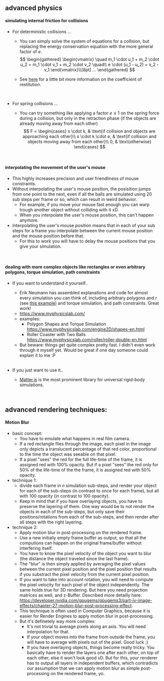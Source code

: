 
## advanced physics

#### simulating internal friction for collisions
+ For deterministic collisions ...
  - You can simply solve the system of equations for a collision, but replacing the energy conservation equation with the more general factor of $e$.
  $$
  \begin{gathered}
    \begin{vmatrix}
    \quad m_1 \cdot u_1 + m_2 \cdot u_2 = m_1 \cdot v_1 + m_2 \cdot v_2 \quad\\
    e \cdot (u_1 - u_2) = v_2 - v_1
    \end{vmatrix}\\[8pt]
    ...
  \end{gathered}
  $$
  
  - See [here](https://phys.libretexts.org/Bookshelves/Classical_Mechanics/Book%3A_Classical_Mechanics_(Tatum)/05%3A_Collisions/5.04%3A_Oblique_Collisions) for a little bit more information on the coefficient of restitution.
  <br>

+ For spring collisions ...
  - You can try something like applying a factor $e \leq 1$ on the spring force during a collision, but only in the retraction phase (if the objects are already moving away from each other)
  $$
  F = \begin{cases}
    s \cdot k, & \text{if collision and objects are approaching each other}\\
    s \cdot k \cdot e, & \text{if collision and objects moving away from each other}\\
    0, & \text{otherwise}
  \end{cases}
  $$

<br>


#### interpolating the movement of the user's mouse
+ This highly increases precision and user friendliness of mouse constraints.
+ Without interpolating the user's mouse position, the posisition jumps from one point to the next, even if all the balls are simulated using 20 sub steps per frame or so, which can result in weird behavior.
  - For example, if you move your mouse fast enough you can warp trough another object without colliding with it xD.
  - When you interpolate the user's mouse position, this can't happen anymore.
+ Interpolating the user's mouse position means that in each of your sub steps for a frame you interpolate between the current mouse position and the mouse position before that.
  - For this to work you will have to delay the mouse positions that you give your simulation.

<br>


#### dealing with more complex objects like rectangles or even arbitrary polygons, torque simulation, path constraints
+ If you want to understand it yourself..
  - Erik Neumann has assembled explanations and code for almost every simulation you can think of, including arbitrary polygons and r (see [this example](https://www.myphysicslab.com/engine2D/pendulum-clock-en.html)) and torque simulation, and path constraints. Great work!
  - https://www.myphysicslab.com/
  - examples:
    - Polygon Shapes and Torque Simulation https://www.myphysicslab.com/engine2D/shapes-en.html
    - Roller Coaster with Two Balls https://www.myphysicslab.com/roller/roller-double-en.html
  - But beware: things get quite complex pretty fast. I didn't even work through it myself yet. Would be great if one day someone could explain it to me :P
  <br>

+ If you just want to use it..
  - [Matter.js](https://brm.io/matter-js/) is the most prominent library for universal rigid-body simulations.

<br>



## advanced rendering techniques:

#### Motion Blur
+ basic concept:
  - You have to emulate what happens in real film camera.
  - If a red rectangle flies through the image, each pixel in the image only depicts a translucent percentage of that red color, proportional to the time the object was seeable on that pixel.
  - If a pixel "sees" the red for the full life-time of the frame, it is assigned red with 100% opacity. But if a pixel "sees" the red only for 50% of the life-time of the the frame, it is assigned red with 50% opacity.
+ technique 1:
  - divide each frame in $n$ simulation sub-steps, and render your object for each of the sub-steps (in contrast to once for each frame), but all with $100% / n$ opacity (in contrast to $100%$ opacity).
  - Keep in mind that if you have overlaying objects, you have to preserve the layering of them. One way would be to not render the objects in each of the sub-steps, but only save their positions/rotations from each of the sub-steps, and then render after all steps with the right layering.
+ technique 2:
  - Apply motion blur in post-processing on the rendered frame.
  - Use a new initially empty frame buffer as output, so that all the computions can happen on the original frame/buffer without interfering itself.
  - You have to know the pixel velocity of the object you want to blur (the distance the object traveled since the last frame).
  - The "blur" is then simply applied by averaging the pixel values between the current pixel position and the pixel position that results if you substract the pixel velocity from the current pixel position.
  - If you want to take into account rotation, you will need to compute the pixel velocity for each pixel of the object independently. The same holds true for 3D rendering. But here you need projection matrices as well, and z-Buffer. Described more detailly here: https://developer.nvidia.com/gpugems/gpugems3/part-iv-image-effects/chapter-27-motion-blur-post-processing-effect.
  - This technique is often used in Computer Graphics, because it is easier for Render Engines to apply motion blur in post-processing.
  - But it's definetely way more complex:
    * It's not trivial to average pixels along an axis. You will need interpolation for that.
    * If your object moves into the frame from outside the frame, you will have to average with pixels out of the pixel. Good luck ;)
    * If you have overlaying objects, things become really tricky. You basically have to render the layers one after each other, on top of each other, else it won't look good xD. But for this, your renderer has to output all layers in independent buffers, which contradicts our assumption that we can apply motion blur as simple post-processing on the rendered frame, yo.
